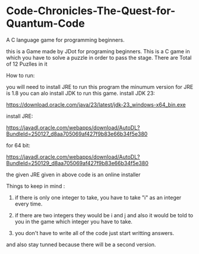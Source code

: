 # Code-Chronicles-The-Quest-for-Quantum-Code
A C language game for programming beginners.

this is a Game made by JDot for programing beginners. This is a C game in which you 
have to solve a puzzle in order to pass the stage. There are Total of 12 Puzlles in it

How to run:

you will need to install JRE to run this program the minumum version for JRE is 1.8 you can alo install JDK to run this game.
install JDK 23:

https://download.oracle.com/java/23/latest/jdk-23_windows-x64_bin.exe

install JRE:

https://javadl.oracle.com/webapps/download/AutoDL?BundleId=250127_d8aa705069af427f9b83e66b34f5e380

for 64 bit:

https://javadl.oracle.com/webapps/download/AutoDL?BundleId=250129_d8aa705069af427f9b83e66b34f5e380

the given JRE given in above code is an online installer

Things to keep in mind :

1) if there is only one integer to take, you have to take "i" as an integer every time.

2) if there are two integers they would be i and j and also it would be told to you in 
the game which integer you have to take.

3) you don't have to write all of the code just start writting answers.

and also stay tunned because there will be a second version.
